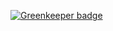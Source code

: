 
[![Greenkeeper badge](https://badges.greenkeeper.io/shijiezhou1/laravel.svg)](https://greenkeeper.io/)
